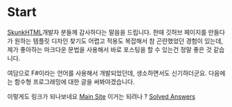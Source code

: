 # Start

[SkunkHTML](https://github.com/MaxGripe/skunk-html)개발자 분들께 감사하다는 말씀을 드립니다. 한때 깃허브 페이지를 만들다가 원하는 템플릿 디자인 찾기도 어렵고 적용도 복잡해서 참 곤란했었던 경험이 있는데, 제가 좋아하는 마크다운 문법을 사용해서 바로 포스팅을 할 수 있는건 정말 좋은 것 같습니다. 

여담으로 F#이라는 언어를 사용해서 개발되었던데, 생소하면서도 신기하더군요. 다음에는 함수형 프로그래밍에 대한 글을 써봐야겠습니다. 

이렇게도 링크가 되나보네요 [Main Site](index) 
이거는 되려나 ? [Solved Answers](2025-1-2@algoritms.md)